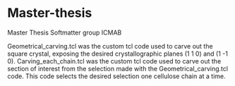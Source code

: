# Master-thesis
Master Thesis Softmatter group ICMAB

Geometrical_carving.tcl was the custom tcl code used to carve out the square crystal, exposing the desired crystallographic planes (1 1 0) and (1 -1 0).
Carving_each_chain.tcl was the custom tcl code used to carve out the section of interest from the selection made with the Geometrical_carving.tcl code. This code selects the desired selection one cellulose chain at a time.
